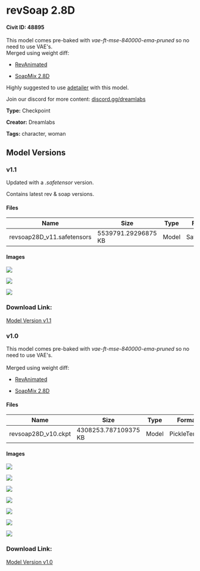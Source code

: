 # revSoap 2.8D

#### Civit ID: 48895

<p>This model comes pre-baked with <em>vae-ft-mse-840000-ema-pruned </em>so no need to use VAE's.<br />Merged using weight diff:</p><ul><li><p><a target="_blank" rel="ugc" href="https://civitai.com/models/7371/rev-animated">RevAnimated</a></p></li><li><p><a target="_blank" rel="ugc" href="https://civitai.com/models/29842/soapmix-28d">SoapMix 2.8D</a><br /></p></li></ul><p>Highly suggested to use <a target="_blank" rel="ugc" href="https://github.com/Bing-su/adetailer">adetailer</a> with this model.</p><p>Join our discord for more content: <a target="_blank" rel="ugc" href="http://discord.gg/dreamlabs">discord.gg/dreamlabs</a></p>

**Type:** Checkpoint

**Creator:** Dreamlabs

**Tags:** character, woman

## Model Versions

### v1.1

<p>Updated with a <em>.safetensor</em> version.</p><p>Contains latest rev &amp; soap versions.</p>

#### Files

| Name | Size | Type | Format | Download Url | AutoV1 | AutoV2 | SHA256 | CRC32 | BLAKE3 |
| --- | --- | --- | --- | --- | --- | --- | --- | --- | --- |
| revsoap28D_v11.safetensors | 5539791.29296875 KB | Model | SafeTensor | https://civitai.com/api/download/models/62059 | 01F0890E | 18543976AA | 18543976AA5A9BBF62B557A5798053B7E2F295906EED26EFFCD1D253EF71227E | 2ACC91CE | 5A62E4F34DE4487CD3117C765479D952410A3672490FE97D79A1CA0DE33163D0 |

#### Images

<p><img src="https://image.civitai.com/xG1nkqKTMzGDvpLrqFT7WA/8f35d5c3-1e76-4534-8756-b13bd938b4dc/width=450/681691.jpeg" /></p>

<p><img src="https://image.civitai.com/xG1nkqKTMzGDvpLrqFT7WA/64f2dc32-cc99-4148-96c8-ebc93caaa77a/width=450/682138.jpeg" /></p>

<p><img src="https://image.civitai.com/xG1nkqKTMzGDvpLrqFT7WA/81baddd6-3465-4e90-83a7-3bc9caf7f084/width=450/681692.jpeg" /></p>

### Download Link:

[Model Version v1.1](https://civitai.com/api/download/models/62059)

### v1.0

<p>This model comes pre-baked with <em>vae-ft-mse-840000-ema-pruned </em>so no need to use VAE's.<br /><br />Merged using weight diff:</p><ul><li><p><a target="_blank" rel="ugc" href="https://civitai.com/models/7371/rev-animated">RevAnimated</a></p></li><li><p><a target="_blank" rel="ugc" href="https://civitai.com/models/29842/soapmix-28d">SoapMix 2.8D</a></p></li></ul>

#### Files

| Name | Size | Type | Format | Download Url | AutoV1 | AutoV2 | SHA256 | CRC32 | BLAKE3 |
| --- | --- | --- | --- | --- | --- | --- | --- | --- | --- |
| revsoap28D_v10.ckpt | 4308253.787109375 KB | Model | PickleTensor | https://civitai.com/api/download/models/53473 | 78C8BD6F | 88B083850D | 88B083850DA65F9D14C40C8C0A987CE68EA76A69CACEC6A3C309A3DA1008C7B7 | 43649111 | 4AC0C994FC9E66B154D32005B3B6B804EBAED5C7C90343009B0B3C2247F50D6E |

#### Images

<p><img src="https://image.civitai.com/xG1nkqKTMzGDvpLrqFT7WA/809d685c-75ba-4b7b-c842-2d1da0372600/width=450/579335.jpeg" /></p>

<p><img src="https://image.civitai.com/xG1nkqKTMzGDvpLrqFT7WA/0504d642-4e8e-4e93-8306-56295a4dc700/width=450/578078.jpeg" /></p>

<p><img src="https://image.civitai.com/xG1nkqKTMzGDvpLrqFT7WA/ccbbc201-1363-4be8-be6c-ecf0d4548400/width=450/578079.jpeg" /></p>

<p><img src="https://image.civitai.com/xG1nkqKTMzGDvpLrqFT7WA/80bd698b-23d6-4872-7c94-6475548bd900/width=450/579362.jpeg" /></p>

<p><img src="https://image.civitai.com/xG1nkqKTMzGDvpLrqFT7WA/18c9a7b3-6766-4aa3-66cd-3cb6e726d500/width=450/579363.jpeg" /></p>

<p><img src="https://image.civitai.com/xG1nkqKTMzGDvpLrqFT7WA/167792a5-bc36-4b4e-75bc-27929e881c00/width=450/579364.jpeg" /></p>

<p><img src="https://image.civitai.com/xG1nkqKTMzGDvpLrqFT7WA/cfa773cc-403d-4981-923b-384e613d9900/width=450/579365.jpeg" /></p>

### Download Link:

[Model Version v1.0](https://civitai.com/api/download/models/53473)

